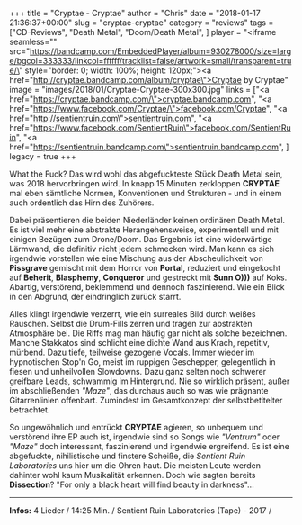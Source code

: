 +++
title = "Cryptae - Cryptae"
author = "Chris"
date = "2018-01-17 21:36:37+00:00"
slug = "cryptae-cryptae"
category = "reviews"
tags = ["CD-Reviews", "Death Metal", "Doom/Death Metal", ]
player = "<iframe seamless=\"\" src=\"https://bandcamp.com/EmbeddedPlayer/album=930278000/size=large/bgcol=333333/linkcol=ffffff/tracklist=false/artwork=small/transparent=true/\" style=\"border: 0; width: 100%; height: 120px;\"><a href=\"http://cryptae.bandcamp.com/album/cryptae\">Cryptae by Cryptae</a></iframe>"
image = "images/2018/01/Cryptae-Cryptae-300x300.jpg"
links = ["<a href=\"https://cryptae.bandcamp.com/\">cryptae.bandcamp.com</a>", "<a href=\"https://www.facebook.com/Cryptae/\">facebook.com/Cryptae</a>", "<a href=\"http://sentientruin.com\">sentientruin.com</a>", "<a href=\"https://www.facebook.com/SentientRuin\">facebook.com/SentientRuin</a>", "<a href=\"https://sentientruin.bandcamp.com\">sentientruin.bandcamp.com</a>", ]
legacy = true
+++

What the Fuck? Das wird wohl das abgefuckteste Stück Death Metal sein, was 2018 hervorbringen wird. In knapp 15 Minuten zerkloppen **CRYPTAE** mal eben sämtliche Normen, Konventionen und Strukturen - und in einem auch ordentlich das Hirn des Zuhörers.

Dabei präsentieren die beiden Niederländer keinen ordinären Death Metal. Es ist viel mehr eine abstrakte Herangehensweise, experimentell und mit einigen Bezügen zum Drone/Doom. Das Ergebnis ist eine widerwärtige Lärmwand, die definitiv nicht jedem schmecken wird. Man kann es sich irgendwie vorstellen wie eine Mischung aus der Abscheulichkeit von **Pissgrave** gemischt mit dem Horror von **Portal**, reduziert und eingekocht auf **Beherit**, **Blasphemy**, **Conqueror** und gestreckt mit **Sunn O)))** auf Koks. Abartig, verstörend, beklemmend und dennoch faszinierend. Wie ein Blick in den Abgrund, der eindringlich zurück starrt.

Alles klingt irgendwie verzerrt, wie ein surreales Bild durch weißes Rauschen. Selbst die Drum-Fills zerren und tragen zur abstrakten Atmosphäre bei. Die Riffs mag man häufig gar nicht als solche bezeichnen. Manche Stakkatos sind schlicht eine dichte Wand aus Krach, repetitiv, mürbend. Dazu tiefe, teilweise gezogene Vocals. Immer wieder im hypnotischen Stop'n Go, meist im ruppigen Geschepper, gelegentlich in fiesen und unheilvollen Slowdowns. Dazu ganz selten noch schwerer greifbare Leads, schwammig im Hintergrund. Nie so wirklich präsent, außer im abschließenden _"Maze"_, das durchaus auch so was wie prägnante Gitarrenlinien offenbart. Zumindest im Gesamtkonzept der selbstbetitelter betrachtet.

So ungewöhnlich und entrückt **CRYPTAE** agieren, so unbequem und verstörend ihre EP auch ist, irgendwie sind so Songs wie _"Ventrum"_ oder _"Maze"_ doch interessant, faszinierend und irgendwie ergreifend. Es ist eine abgefuckte, nihilistische und finstere Scheiße, die _Sentient Ruin Laboratories_ uns hier um die Ohren haut. Die meisten Leute werden dahinter wohl kaum Musikalität erkennen. Doch wie sagten bereits **Dissection**? "For only a black heart will find beauty in darkness"...





---
**Infos:**
4 Lieder / 14:25 Min. / 
Sentient Ruin Laboratories (Tape) - 2017 / 
